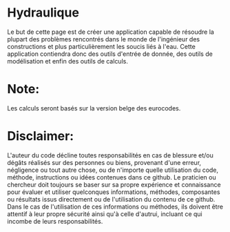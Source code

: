 # Hydraulique
Le but de cette page est de créer une application capable de résoudre la plupart des problèmes rencontrés dans le monde de l'ingénieur des constructions et plus particulièrement les soucis liés à l'eau.
Cette application contiendra donc des outils d'entrée de donnée, des outils de modélisation et enfin des outils de calculs.
# Note:
Les calculs seront basés sur la version belge des eurocodes.
# Disclaimer:
L'auteur du code décline toutes responsabilités en cas de blessure et/ou dégâts réalisés sur des personnes ou biens, provenant d'une erreur, négligence ou tout autre chose, ou de n'importe quelle utilisation du code, méthode, instructions ou idées contenues dans ce github. 
Le praticien ou chercheur doit toujours se baser sur sa propre expérience et connaissance pour évaluer et utiliser quelconques informations, méthodes, composantes ou résultats issus directement ou de l'utilisation du contenu de ce github. Dans le cas de l'utilisation de ces informations ou méthodes, ils doivent être attentif à leur propre sécurité ainsi qu'à celle d'autrui, incluant ce qui incombe de leurs responsabilités.
